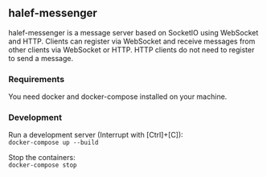 ## halef-messenger

halef-messenger is a message server based on SocketIO using WebSocket and HTTP. Clients can register via WebSocket and receive messages from other clients via WebSocket or HTTP. HTTP clients do not need to register to send a message.

### Requirements
You need docker and docker-compose installed on your machine. 

### Development
Run a development server (Interrupt with [Ctrl]+[C]):  
```docker-compose up --build``` 

Stop the containers:  
```docker-compose stop```
